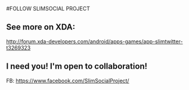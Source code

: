 #FOLLOW SLIMSOCIAL PROJECT
## See more on XDA: 
http://forum.xda-developers.com/android/apps-games/app-slimtwitter-t3269323




## I need you! I'm open to collaboration!
FB: https://www.facebook.com/SlimSocialProject/



